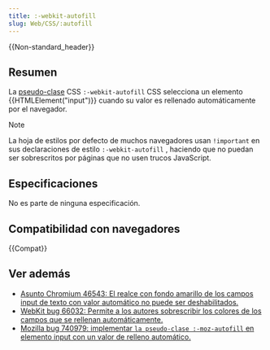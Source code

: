 ```yaml
---
title: :-webkit-autofill
slug: Web/CSS/:autofill
---
```


{{Non-standard_header}}

## Resumen

La [pseudo-clase](/es/docs/Web/CSS/Pseudo-classes) CSS `:-webkit-autofill` CSS selecciona un elemento {{HTMLElement("input")}} cuando su valor es rellenado automáticamente por el navegador.

> [!NOTE]
> La hoja de estilos por defecto de muchos navegadores usan `!important` en sus declaraciones de estilo `:-webkit-autofill` , haciendo que no puedan ser sobrescritos por páginas que no usen trucos JavaScript.

## Especificaciones

No es parte de ninguna especificación.

## Compatibilidad con navegadores

{{Compat}}

## Ver además

- [Asunto Chromium 46543: El realce con fondo amarillo de los campos input de texto con valor automático no puede ser deshabilitados.](https://code.google.com/p/chromium/issues/detail?id=46543)
- [WebKit bug 66032: Permite a los autores sobrescribir los colores de los campos que se rellenan automáticamente.](https://bugs.webkit.org/show_bug.cgi?id=66032)
- [Mozilla bug 740979: implementar `la pseudo-clase :-moz-autofill` en elemento input con un valor de relleno automático.](https://bugzilla.mozilla.org/show_bug.cgi?id=740979)
